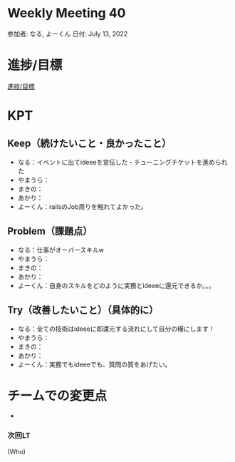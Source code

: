 # Weekly Meeting 40

参加者: なる, よーくん
日付: July 13, 2022

# 進捗/目標

[進捗/目標](Weekly%20Meeting%2040%2097d9e19e75854d449cf9b0934940d640/%E9%80%B2%E6%8D%97%20%E7%9B%AE%E6%A8%99%205249f4b63cae4c4192a958204c483718.csv)

# KPT

## Keep（続けたいこと・良かったこと）

- なる：イベントに出てideeeを宣伝した・チューニングチケットを進められた
- やまうら：
- まきの：
- あかり：
- よーくん：railsのJob周りを触れてよかった。

## Problem（課題点）

- なる：仕事がオーバースキルw
- やまうら：
- まきの：
- あかり：
- よーくん：自身のスキルをどのように実務とideeeに還元できるか。。。

## Try（改善したいこと）（具体的に）

- なる：全ての技術はideeeに即還元する流れにして自分の糧にします！
- やまうら：
- まきの：
- あかり：
- よーくん：実務でもideeeでも、質問の質をあげたい。

# チームでの変更点

- 

### 次回LT

(Who)